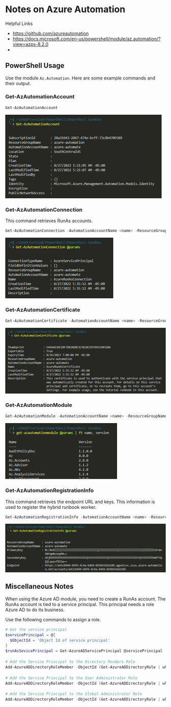 # Notes on Azure Automation
Helpful Links
- https://github.com/azureautomation
- https://docs.microsoft.com/en-us/powershell/module/az.automation/?view=azps-8.2.0
- 

## PowerShell Usage
Use the module `Az.Automation`.  Here are some example commands and their output.

### Get-AzAutomationAccount
```powershell
Get-AzAutomationAccount
```
![](img/2022-08-27-05-30-05.png)

### Get-AzAutomationConnection
This command retrieves RunAs accounts.
```powershell
Get-AzAutomationConnection -AutomationAccountName <name> -ResourceGroupName <name>
```
![](img/2022-08-27-05-45-27.png)

### Get-AzAutomationCertificate
```powershell
Get-AzAutomationCertificate -AutomationAccountName <name> -ResourceGroupName <name>
```
![](img/2022-08-27-05-52-15.png)

### Get-AzAutomationModule
```powershell
Get-AzAutomationModule -AutomationAccountName <name> -ResourceGroupName <name>
```
![](img/2022-08-27-05-54-50.png)

### Get-AzAutomationRegistrationInfo
This command retrieves the endpoint URL and keys.  This information is used to register the hybrid runbook worker.
```powershell
Get-AzAutomationRegistrationInfo -AutomationAccountName <name> -ResourceGroupName <name>
```
![](img/2022-08-27-06-00-45.png)



## Miscellaneous Notes
When using the Azure AD module, you need to create a RunAs account.  The RunAs account is tied to a service principal.  This principal needs a role Azure AD to do its business.

Use the following commands to assign a role.

```powershell
# Get the service principal
$servicePrincipal = @{
  $ObjectId = 'Object Id of service principal'
}
$runAsSevicePrincipal = Get-AzureADServicePrincipal @servicePrincipal

# Add the Service Principal to the Directory Readers Role
Add-AzureADDirectoryRoleMember -ObjectId (Get-AzureADDirectoryRole | where-object {$_.DisplayName -eq "Directory Readers"}).Objectid -RefObjectId $runAsServicePrincipal.ObjectId

# Add the Service Principal to the User Administrator Role
Add-AzureADDirectoryRoleMember -ObjectId (Get-AzureADDirectoryRole | where-object {$_.DisplayName -eq "User Account Administrator"}).Objectid -RefObjectId $aaAadUser.ObjectId

# Add the Service Principal to the Global Administrator Role
Add-AzureADDirectoryRoleMember -ObjectId (Get-AzureADDirectoryRole | where-object {$_.DisplayName -eq "Company Administrator"}).Objectid -RefObjectId $runAsServicePrincipal.ObjectId
```